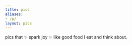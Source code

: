 ```yaml
---
title: pics
aliases:
- /p/
layout: pics
---
```


pics that ✨ spark joy ✨ like good food I eat and think about.
